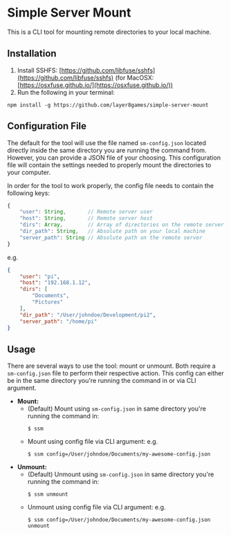 # Simple Server Mount
This is a CLI tool for mounting remote directories to your local machine.

## Installation
1. Install SSHFS: [https://github.com/libfuse/sshfs](https://github.com/libfuse/sshfs) (for MacOSX: [https://osxfuse.github.io/](https://osxfuse.github.io/))
0. Run the following in your terminal:
```
npm install -g https://github.com/layer8games/simple-server-mount
```

## Configuration File
The default for the tool will use the file named `sm-config.json` located directly inside the same directory you are running the command from. However, you can provide a JSON file of your choosing. This configuration file will contain the settings needed to properly mount the directories to your computer.

In order for the tool to work properly, the config file needs to contain the following keys:
``` javascript
{
    "user": String,       // Remote server user
    "host": String,       // Remote server host
    "dirs": Array,        // Array of directories on the remote server you want to mount to your local machine
    "dir_path": String,   // Absolute path on your local machine
    "server_path": String // Absolute path on the remote server
}
```

e.g.
``` json
{
    "user": "pi",
    "host": "192.168.1.12",
    "dirs": [
        "Documents",
        "Pictures"
    ],
    "dir_path": "/User/johndoe/Development/pi2",
    "server_path": "/home/pi"
}
```

## Usage
There are several ways to use the tool: mount or unmount. Both require a `sm-config.json` file to perform their respective action. This config can either be in the same directory you're running the command in or via CLI argument.

- __Mount:__
    - (Default) Mount using `sm-config.json` in same directory you're running the command in:
        ```
        $ ssm
        ```
    - Mount using config file via CLI argument:
        e.g.
        ```
        $ ssm config=/User/johndoe/Documents/my-awesome-config.json
        ```
- __Unmount:__
    - (Default) Unmount using `sm-config.json` in same directory you're running the command in:
        ```
        $ ssm unmount
        ```
    - Unmount using config file via CLI argument:
        e.g.
        ```
        $ ssm config=/User/johndoe/Documents/my-awesome-config.json unmount
        ```
